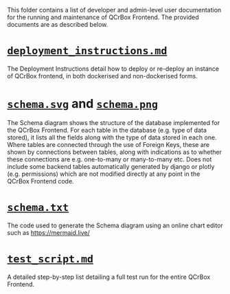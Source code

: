 This folder contains a list of developer and admin-level user documentation for the running and maintenance of QCrBox Frontend.  The provided documents are as described below.

# [`deployment_instructions.md`](deployment_instructions.md)

The Deployment Instructions detail how to deploy or re-deploy an instance of QCrBox frontend, in both dockerised and non-dockerised forms.

# [`schema.svg`](schema.svg) and [`schema.png`](schema.png)

The Schema diagram shows the structure of the database implemented for the QCrBox Frontend.  For each table in the database (e.g. type of data stored), it lists all the fields along with the type of data stored in each one.  Where tables are connected through the use of Foreign Keys, these are shown by connections between tables, along with indications as to whether these connections are e.g. one-to-many or many-to-many etc.  Does not include some backend tables automatically generated by django or plotly (e.g. permissions) which are not modified directly at any point in the QCrBox Frontend code.

# [`schema.txt`](schema.txt)

The code used to generate the Schema diagram using an online chart editor such as https://mermaid.live/ 

# [`test_script.md`](test_script.md)

A detailed step-by-step list detailing a full test run for the entire QCrBox Frontend.

